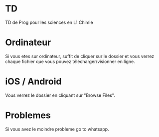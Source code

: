 # TD
TD de Prog pour les sciences en L1 Chimie

# Ordinateur
Si vous etes sur ordinateur, suffit de cliquer sur le dossier et vous verrez chaque fichier que vous pouvez télécharger/visionner en ligne.

# iOS / Android
Vous verrez le dossier en cliquant sur "Browse Files".

# Problemes
Si vous avez le moindre probleme go to whatsapp.
